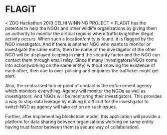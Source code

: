 # FLAGiT
< ZOO Hackathon 2019 DELHI WINNING PROJECT >
FLAGiT has the potential to help the NGOs and other wildlife organizations by giving them an authority to monitor the critical regions where trafficking/other illegal activity occurs. When such a location/entity is found, it is flagged by the NGO investigator. And if there is another NGO who wants to monitor or investigate the same entity, then the name of the investigator of the other NGO will be displayed keeping in mind the security factor and the NGO can contact them through email relay. Since if many Investigators/NGOs come into action(working on the same entity) without knowing the existence of each other, then due to over-policing and enquiries the trafficker might get alert.

Also, the centralised hub or point of contact is the enforcement agency which monitors everything. Agency will monitor the NGOs as well as investigators. And NGOs will be monitoring their investigators. This provides a way to stop data leakage by making it difficult for the investigator to switch NGO as agency will take action on such issues.

Further, after implementing blockchain model, this application will provide a platform for data sharing between organisations working on same entity having trust factor between them (a secure way of collaboration).

